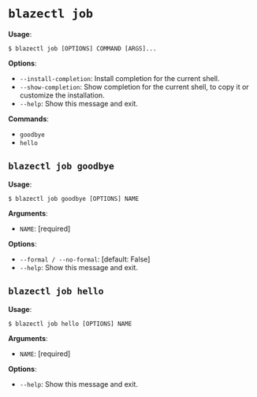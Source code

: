 # `blazectl job`

**Usage**:

```console
$ blazectl job [OPTIONS] COMMAND [ARGS]...
```

**Options**:

* `--install-completion`: Install completion for the current shell.
* `--show-completion`: Show completion for the current shell, to copy it or customize the installation.
* `--help`: Show this message and exit.

**Commands**:

* `goodbye`
* `hello`

## `blazectl job goodbye`

**Usage**:

```console
$ blazectl job goodbye [OPTIONS] NAME
```

**Arguments**:

* `NAME`: [required]

**Options**:

* `--formal / --no-formal`: [default: False]
* `--help`: Show this message and exit.

## `blazectl job hello`

**Usage**:

```console
$ blazectl job hello [OPTIONS] NAME
```

**Arguments**:

* `NAME`: [required]

**Options**:

* `--help`: Show this message and exit.
